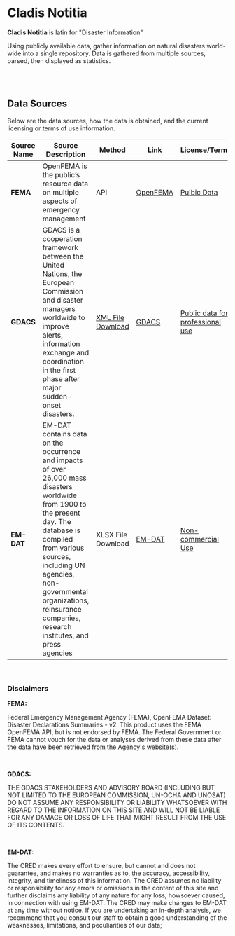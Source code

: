 # **Cladis Notitia**

**Cladis Notitia** is latin for "Disaster Information"

Using publicly available data, gather information on natural disasters world-wide into a single repository.
Data is gathered from multiple sources, parsed, then displayed as statistics.

<br>

<br>

## **Data Sources**

Below are the data sources, how the data is obtained, and the current licensing or terms of use information.

| Source Name | Source Description | Method | Link | License/Terms |
|-------------|--------------------|--------|------|---------------|
| **FEMA** | OpenFEMA is the public’s resource data on multiple aspects of emergency management | API | [OpenFEMA](https://www.fema.gov/openfema-data-page/disaster-declarations-summaries-v2) | [Pulbic Data](https://www.fema.gov/about/openfema/terms-conditions) |
| **GDACS** | GDACS is a cooperation framework between the United Nations, the European Commission and disaster managers worldwide to improve alerts, information exchange and coordination in the first phase after major sudden-onset disasters. | [XML File Download](https://gdacs.org/xml/rss.xml) | [GDACS](https://gdacs.org/) | [Public data for professional use](https://gdacs.org/About/termofuse.aspx) |
| **EM-DAT** | EM-DAT contains data on the occurrence and impacts of over 26,000 mass disasters worldwide from 1900 to the present day. The database is compiled from various sources, including UN agencies, non-governmental organizations, reinsurance companies, research institutes, and press agencies | XLSX File Download | [EM-DAT](https://www.emdat.be/) | [Non-commercial Use](https://doc.emdat.be/docs/legal/terms-of-use/) |

<br>

### Disclaimers

**FEMA:**

Federal Emergency Management Agency (FEMA), OpenFEMA Dataset: Disaster Declarations Summaries - v2. This product uses the FEMA OpenFEMA API, but is not endorsed by FEMA. The Federal Government or FEMA cannot vouch for the data or analyses derived from these data after the data have been retrieved from the Agency's website(s).

<br>

**GDACS:**

THE GDACS STAKEHOLDERS AND ADVISORY BOARD (INCLUDING BUT NOT LIMITED TO THE EUROPEAN COMMISSION, UN-OCHA AND UNOSAT) DO NOT ASSUME ANY RESPONSIBILITY OR LIABILITY WHATSOEVER WITH REGARD TO THE INFORMATION ON THIS SITE AND WILL NOT BE LIABLE FOR ANY DAMAGE OR LOSS OF LIFE THAT MIGHT RESULT FROM THE USE OF ITS CONTENTS.

<br>

**EM-DAT:**

The CRED makes every effort to ensure, but cannot and does not guarantee, and makes no warranties as to, the accuracy, accessibility, integrity, and timeliness of this information. The CRED assumes no liability or responsibility for any errors or omissions in the content of this site and further disclaims any liability of any nature for any loss, howsoever caused, in connection with using EM-DAT. The CRED may make changes to EM-DAT at any time without notice. If you are undertaking an in-depth analysis, we recommend that you consult our staff to obtain a good understanding of the weaknesses, limitations, and peculiarities of our data;

<br>

<br>
